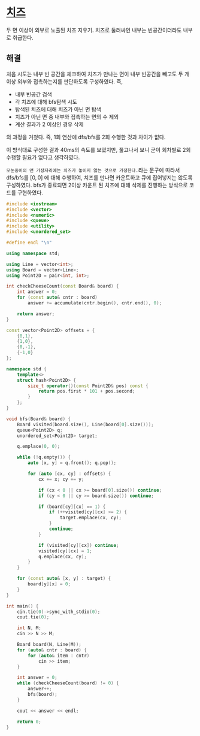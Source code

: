 # [치즈](https://www.acmicpc.net/problem/2638)

두 면 이상이 외부로 노출된 치즈 지우기. 치즈로 둘러싸인 내부는 빈공간이더라도 내부로 취급한다.

## 해결

처음 시도는 내부 빈 공간을 체크하여 치즈가 만나는 면이 내부 빈공간을 빼고도 두 개 이상 외부와 접촉하는지를 판단하도록 구성하였다. 즉,
- 내부 빈공간 검색
- 각 치즈에 대해 bfs탐색 시도
- 탐색된 치즈에 대해 치즈가 아닌 면 탐색
- 치즈가 아닌 면 중 내부와 접촉하는 면의 수 제외
- 계산 결과가 2 이상인 경우 삭제

의 과정을 거쳤다. 즉, 1회 연산에 dfs/bfs를 2회 수행한 것과 차이가 없다.

이 방식대로 구성한 결과 40ms의 속도를 보였지만, 풀고나서 보니 굳이 회차별로 2회 수행할 필요가 없다고 생각하였다.

`모눈종이의 맨 가장자리에는 치즈가 놓이지 않는 것으로 가정한다.`라는 문구에 따라서 dfs/bfs를 $[0,0]$ 에 대해 수행하여, 치즈를 만나면 카운트하고 큐에 집어넣지는 않도록 구성하였다. bfs가 종료되면 2이상 카운트 된 치즈에 대해 삭제를 진행하는 방식으로 코드를 구현하였다.

```cpp
#include <iostream>
#include <vector>
#include <numeric>
#include <queue>
#include <utility>
#include <unordered_set>

#define endl "\n"

using namespace std;

using Line = vector<int>;
using Board = vector<Line>;
using Point2D = pair<int, int>;

int checkCheeseCount(const Board& board) {
	int answer = 0;
	for (const auto& cntr : board)
		answer += accumulate(cntr.begin(), cntr.end(), 0);

	return answer;
}

const vector<Point2D> offsets = {
	{0,1},
	{1,0},
	{0,-1},
	{-1,0}
};

namespace std {
	template<>
	struct hash<Point2D> {
		size_t operator()(const Point2D& pos) const {
			return pos.first * 101 + pos.second;
		}
	};
}

void bfs(Board& board) {
	Board visited(board.size(), Line(board[0].size()));
	queue<Point2D> q;
	unordered_set<Point2D> target;

	q.emplace(0, 0);

	while (!q.empty()) {
		auto [x, y] = q.front(); q.pop();

		for (auto [cx, cy] : offsets) {
			cx += x; cy += y;

			if (cx < 0 || cx >= board[0].size()) continue;
			if (cy < 0 || cy >= board.size()) continue;

			if (board[cy][cx] == 1) {
				if (++visited[cy][cx] >= 2) {
					target.emplace(cx, cy);
				}
				continue;
			}

			if (visited[cy][cx]) continue;
			visited[cy][cx] = 1;
			q.emplace(cx, cy);
		}
	}

	for (const auto& [x, y] : target) {
		board[y][x] = 0;
	}
}

int main() {
	cin.tie(0)->sync_with_stdio(0);
	cout.tie(0);

	int N, M;
	cin >> N >> M;

	Board board(N, Line(M));
	for (auto& cntr : board) {
		for (auto& item : cntr)
			cin >> item;
	}

	int answer = 0;
	while (checkCheeseCount(board) != 0) {
		answer++;
		bfs(board);
	}

	cout << answer << endl;

	return 0;
}
```
